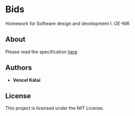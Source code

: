 # Bids

Homework for Software design and development I. OE-NIK

## About

Please read the specification [here](https://github.com/veencel/Bid/blob/master/specification.pdf)

## Authors

* **Vencel Kátai**

## License

This project is licensed under the MIT License.
